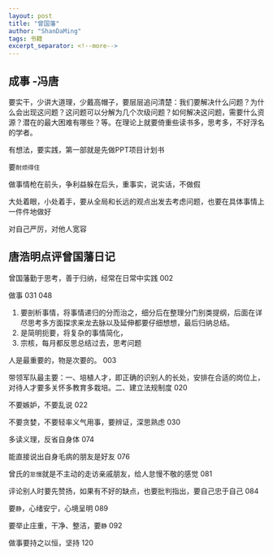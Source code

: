 ```yaml
---
layout: post
title: "曾国藩"
author: "ShanDaMing"
tags: 书籍
excerpt_separator: <!--more-->
---
```


## 成事 -冯唐

要实干，少讲大道理，少戴高帽子，要层层追问清楚：我们要解决什么问题？为什么会出现这问题？这问题可以分解为几个次级问题？如何解决这问题，需要什么资源？潜在的最大困难有哪些？等。在理论上就要倚重些读书多，思考多，不好浮名的学者。

有想法，要实践，第一部就是先做PPT项目计划书

要`耐烦得住`

做事情枪在前头，争利益躲在后头，重事实，说实话，不做假

大处着眼，小处着手，要从全局和长远的观点出发去考虑问题，也要在具体事情上一件件地做好

对自己严厉，对他人宽容

## 唐浩明点评曾国藩日记

曾国藩勤于思考，善于归纳，经常在日常中实践	002

做事	031 048
1. 要剖析事情，将事情递归的分而治之，细分后在整理分门别类提纲，后面在详尽思考多方面探求来龙去脉以及延伸都要仔细想想，最后归纳总结。
2. 是简明扼要，将复杂的事情简化，
3. 宗核，每月都反思总结过去，思考问题

人是最重要的，物是次要的。	003

带领军队最主要：一、培植人才，即正确的识别人的长处，安排在合适的岗位上，对待人才要多关怀多教育多栽培。二、建立法规制度	020

不要嫉妒，不要乱说	022

不要贪婪，不要轻率义气用事，要辨证，深思熟虑	030

多读义理，反省自身体	074

能直接说出自身毛病的朋友是好友	076

曾氏的`怠慢`就是不主动的走访亲戚朋友，给人怠慢不敬的感觉	081

评论别人时要先赞扬，如果有不好的缺点，也要批判指出，要自己忠于自己	084

要`静`，心绪安宁，心境呈明	089

要举止庄重，干净、整洁，要`静`	092

做事要持之以恒，坚持	120
